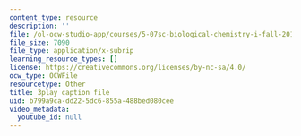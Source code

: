 ```yaml
---
content_type: resource
description: ''
file: /ol-ocw-studio-app/courses/5-07sc-biological-chemistry-i-fall-2013/b799a9cadd225dc6855a488bed080cee_nctbjbX6E.vtt
file_size: 7090
file_type: application/x-subrip
learning_resource_types: []
license: https://creativecommons.org/licenses/by-nc-sa/4.0/
ocw_type: OCWFile
resourcetype: Other
title: 3play caption file
uid: b799a9ca-dd22-5dc6-855a-488bed080cee
video_metadata:
  youtube_id: null
---
```

